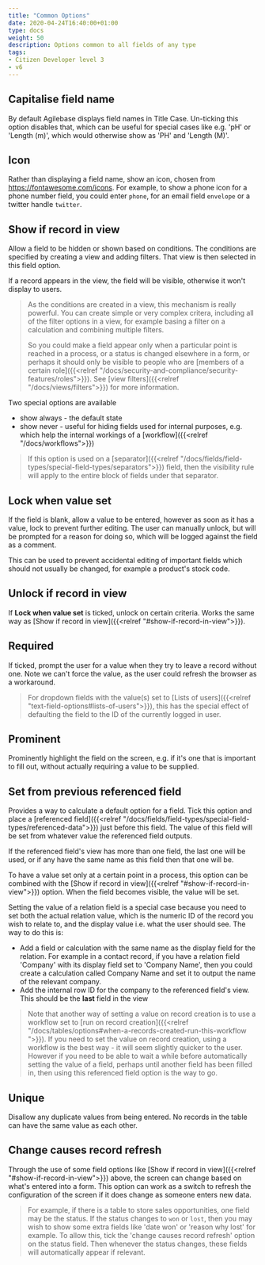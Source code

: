 ```yaml
---
title: "Common Options"
date: 2020-04-24T16:40:00+01:00
type: docs
weight: 50
description: Options common to all fields of any type
tags:
- Citizen Developer level 3
- v6
---
```

## Capitalise field name
By default Agilebase displays field names in Title Case. Un-ticking this option disables that, which can be useful for special cases like e.g. 'pH' or 'Length (m)', which would otherwise show as 'PH' and 'Length (M)'.

## Icon
Rather than displaying a field name, show an icon, chosen from https://fontawesome.com/icons. For example, to show a phone icon for a phone number field, you could enter `phone`, for an email field `envelope` or a twitter handle `twitter`.

## Show if record in view
Allow a field to be hidden or shown based on conditions. The conditions are specified by creating a view and adding filters. That view is then selected in this field option.

If a record appears in the view, the field will be visible, otherwise it won't display to users.

> As the conditions are created in a view, this mechanism is really powerful. You can create simple or very complex critera, including all of the filter options in a view, for example basing a filter on a calculation and combining multiple filters.
> 
> So you could make a field appear only when a particular point is reached in a process, or a status is changed elsewhere in a form, or perhaps it should only be visible to people who are [members of a certain role]({{<relref "/docs/security-and-compliance/security-features/roles">}}). See [view filters]({{<relref "/docs/views/filters">}}) for more information.

Two special options are available
* show always - the default state
* show never - useful for hiding fields used for internal purposes, e.g. which help the internal workings of a [workflow]({{<relref "/docs/workflows">}})

> If this option is used on a [separator]({{<relref "/docs/fields/field-types/special-field-types/separators">}}) field, then the visibility rule will apply to the entire block of fields under that separator.

## Lock when value set
If the field is blank, allow a value to be entered, however as soon as it has a value, lock to prevent further editing. The user can manually unlock, but will be prompted for a reason for doing so, which will be logged against the field as a comment.

This can be used to prevent accidental editing of important fields which should not usually be changed, for example a product's stock code.

## Unlock if record in view
If **Lock when value set** is ticked, unlock on certain criteria. Works the same way as [Show if record in view]({{<relref "#show-if-record-in-view">}}).

## Required
If ticked, prompt the user for a value when they try to leave a record without one. Note we can't force the value, as the user could refresh the browser as a workaround.

> For dropdown fields with the value(s) set to [Lists of users]({{<relref "text-field-options#lists-of-users">}}), this has the special effect of defaulting the field to the ID of the currently logged in user.

## Prominent
Prominently highlight the field on the screen, e.g. if it's one that is important to fill out, without actually requiring a value to be supplied.

## Set from previous referenced field
Provides a way to calculate a default option for a field. Tick this option and place a [referenced field]({{<relref "/docs/fields/field-types/special-field-types/referenced-data">}}) just before this field. The value of this field will be set from whatever value the referenced field outputs. 

If the referenced field's view has more than one field, the last one will be used, or if any have the same name as this field then that one will be.

To have a value set only at a certain point in a process, this option can be combined with the [Show if record in view]({{<relref "#show-if-record-in-view">}}) option. When the field becomes visible, the value will be set.

Setting the value of a relation field is a special case because you need to set both the actual relation value, which is the numeric ID of the record you wish to relate to, and the display value i.e. what the user should see. The way to do this is:
* Add a field or calculation with the same name as the display field for the relation. For example in a contact record, if you have a relation field 'Company' with its display field set to 'Company Name', then you could create a calculation called Company Name and set it to output the name of the relevant company.
* Add the internal row ID for the company to the referenced field's view. This should be the **last** field in the view

> Note that another way of setting a value on record creation is to use a workflow set to [run on record creation]({{<relref "/docs/tables/options#when-a-records-created-run-this-workflow ">}}). If you need to set the value on record creation, using a workflow is the best way - it will seem slightly quicker to the user. However if you need to be able to wait a while before automatically setting the value of a field, perhaps until another field has been filled in, then using this referenced field option is the way to go.

## Unique
Disallow any duplicate values from being entered. No records in the table can have the same value as each other.

## Change causes record refresh
Through the use of some field options like [Show if record in view]({{<relref "#show-if-record-in-view">}}) above, the screen can change based on what's entered into a form. This option can work as a switch to refresh the configuration of the screen if it does change as someone enters new data.

> For example, if there is a table to store sales opportunities, one field may be the status. If the status changes to `won` or `lost`, then you may wish to show some extra fields like 'date won' or 'reason why lost' for example. To allow this, tick the 'change causes record refresh' option on the status field. Then whenever the status changes, these fields will automatically appear if relevant.

